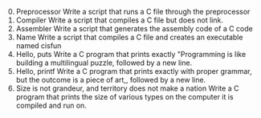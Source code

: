 0. Preprocessor
Write a script that runs a C file through the preprocessor
1. Compiler
Write a script that compiles a C file but does not link.
2. Assembler
Write a script that generates the assembly code of a C code
3. Name
Write a script that compiles a C file and creates an executable named cisfun
4. Hello, puts
Write a C program that prints exactly "Programming is like building a multilingual puzzle, followed by a new line.
5. Hello, printf
Write a C program that prints exactly with proper grammar, but the outcome is a piece of art,, followed by a new line.
6. Size is not grandeur, and territory does not make a nation
Write a C program that prints the size of various types on the computer it is compiled and run on.

